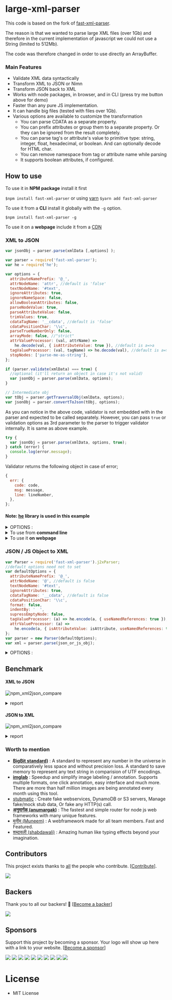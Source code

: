 # large-xml-parser

This code is based on the fork of [fast-xml-parser](https://www.npmjs.com/package/fast-xml-parser).

The reason is that we wanted to parse large XML files (over 1Gb) and therefore in the current implementation of javascript we could not use a String (limited to 512Mb).

The code was therefore changed in order to use directly an ArrayBuffer.

### Main Features

- Validate XML data syntactically
- Transform XML to JSON or Nimn
- Transform JSON back to XML
- Works with node packages, in browser, and in CLI (press try me button above for demo)
- Faster than any pure JS implementation.
- It can handle big files (tested with files over 1Gb).
- Various options are available to customize the transformation
  - You can parse CDATA as a separate property.
  - You can prefix attributes or group them to a separate property. Or they can be ignored from the result completely.
  - You can parse tag's or attribute's value to primitive type: string, integer, float, hexadecimal, or boolean. And can optionally decode for HTML char.
  - You can remove namespace from tag or attribute name while parsing
  - It supports boolean attributes, if configured.

## How to use

To use it in **NPM package** install it first

`$npm install fast-xml-parser` or using [yarn](https://yarnpkg.com/) `$yarn add fast-xml-parser`

To use it from a **CLI** install it globally with the `-g` option.

`$npm install fast-xml-parser -g`

To use it on a **webpage** include it from a [CDN](https://cdnjs.com/libraries/fast-xml-parser)

### XML to JSON

```js
var jsonObj = parser.parse(xmlData [,options] );
```

```js
var parser = require('fast-xml-parser');
var he = require('he');

var options = {
  attributeNamePrefix: '@_',
  attrNodeName: 'attr', //default is 'false'
  textNodeName: '#text',
  ignoreAttributes: true,
  ignoreNameSpace: false,
  allowBooleanAttributes: false,
  parseNodeValue: true,
  parseAttributeValue: false,
  trimValues: true,
  cdataTagName: '__cdata', //default is 'false'
  cdataPositionChar: '\\c',
  parseTrueNumberOnly: false,
  arrayMode: false, //"strict"
  attrValueProcessor: (val, attrName) =>
    he.decode(val, { isAttributeValue: true }), //default is a=>a
  tagValueProcessor: (val, tagName) => he.decode(val), //default is a=>a
  stopNodes: ['parse-me-as-string'],
};

if (parser.validate(xmlData) === true) {
  //optional (it'll return an object in case it's not valid)
  var jsonObj = parser.parse(xmlData, options);
}

// Intermediate obj
var tObj = parser.getTraversalObj(xmlData, options);
var jsonObj = parser.convertToJson(tObj, options);
```

As you can notice in the above code, validator is not embedded with in the parser and expected to be called separately. However, you can pass `true` or validation options as 3rd parameter to the parser to trigger validator internally. It is same as above example.

```js
try {
  var jsonObj = parser.parse(xmlData, options, true);
} catch (error) {
  console.log(error.message);
}
```

Validator returns the following object in case of error;

```js
{
  err: {
    code: code,
    msg: message,
    line: lineNumber,
  },
};
```

#### Note: [he](https://www.npmjs.com/package/he) library is used in this example

<details>
	<summary>OPTIONS :</summary>

- **attributeNamePrefix** : prepend given string to attribute name for identification
- **attrNodeName**: (Valid name) Group all the attributes as properties of given name.
- **ignoreAttributes** : Ignore attributes to be parsed.
- **ignoreNameSpace** : Remove namespace string from tag and attribute names.
- **allowBooleanAttributes** : a tag can have attributes without any value
- **parseNodeValue** : Parse the value of text node to float, integer, or boolean.
- **parseAttributeValue** : Parse the value of an attribute to float, integer, or boolean.
- **trimValues** : trim string values of an attribute or node
- **decodeHTMLchar** : This options has been removed from 3.3.4. Instead, use tagValueProcessor, and attrValueProcessor. See above example.
- **cdataTagName** : If specified, parser parse CDATA as nested tag instead of adding it's value to parent tag.
- **cdataPositionChar** : It'll help to covert JSON back to XML without losing CDATA position.
- **parseTrueNumberOnly**: if true then values like "+123", or "0123" will not be parsed as number.
- **arrayMode** : When `false`, a tag with single occurrence is parsed as an object but as an array in case of multiple occurences. When `true`, a tag will be parsed as an array always excluding leaf nodes. When `strict`, all the tags will be parsed as array only. When instance of `RegEx`, only tags will be parsed as array that match the regex. When `function` a tag name is passed to the callback that can be checked.
- **tagValueProcessor** : Process tag value during transformation. Like HTML decoding, word capitalization, etc. Applicable in case of string only.
- **attrValueProcessor** : Process attribute value during transformation. Like HTML decoding, word capitalization, etc. Applicable in case of string only.
- **stopNodes** : an array of tag names which are not required to be parsed. Instead their values are parsed as string.

</details>

<details>
	<summary>To use from <b>command line</b></summary>

```bash
$xml2js [-ns|-a|-c|-v|-V] <filename> [-o outputfile.json]
$cat xmlfile.xml | xml2js [-ns|-a|-c|-v|-V] [-o outputfile.json]
```

- -ns : To include namespaces (by default ignored)
- -a : To ignore attributes
- -c : To ignore value conversion (i.e. "-3" will not be converted to number -3)
- -v : validate before parsing
- -V : only validate
</details>

<details>
	<summary>To use it <b>on webpage</b></summary>

```js
var result = parser.validate(xmlData);
if (result !== true) console.log(result.err);
var jsonObj = parser.parse(xmlData);
```

</details>

### JSON / JS Object to XML

```js
var Parser = require('fast-xml-parser').j2xParser;
//default options need not to set
var defaultOptions = {
  attributeNamePrefix: '@_',
  attrNodeName: '@', //default is false
  textNodeName: '#text',
  ignoreAttributes: true,
  cdataTagName: '__cdata', //default is false
  cdataPositionChar: '\\c',
  format: false,
  indentBy: '  ',
  supressEmptyNode: false,
  tagValueProcessor: (a) => he.encode(a, { useNamedReferences: true }), // default is a=>a
  attrValueProcessor: (a) =>
    he.encode(a, { isAttributeValue: isAttribute, useNamedReferences: true }), // default is a=>a
};
var parser = new Parser(defaultOptions);
var xml = parser.parse(json_or_js_obj);
```

<details>
	<summary>OPTIONS :</summary>

With the correct options, you can get the almost original XML without losing any information.

- **attributeNamePrefix** : Identify attributes with this prefix otherwise treat them as a tag.
- **attrNodeName**: Identify attributes when they are grouped under single property.
- **ignoreAttributes** : Don't check for attributes. Treats everything as tag.
- **encodeHTMLchar** : This option has been removed from 3.3.4. Use tagValueProcessor, and attrValueProcessor instead. See above example.
- **cdataTagName** : If specified, parse matching tag as CDATA
- **cdataPositionChar** : Identify the position where CDATA tag should be placed. If it is blank then CDATA will be added in the last of tag's value.
- **format** : If set to true, then format the XML output.
- **indentBy** : indent by this char `when` format is set to `true`
- **supressEmptyNode** : If set to `true`, tags with no value (text or nested tags) are written as self closing tags.
- **tagValueProcessor** : Process tag value during transformation. Like HTML encoding, word capitalization, etc. Applicable in case of string only.
- **attrValueProcessor** : Process attribute value during transformation. Like HTML encoding, word capitalization, etc. Applicable in case of string only.
</details>

## Benchmark

#### XML to JSON

![npm_xml2json_compare](static/img/fxpv3-vs-xml2jsv0419_chart.png)

<details>
	<summary>report</summary>

| file size                      | fxp 3.0 validator (rps) | fxp 3.0 parser (rps) | xml2js 0.4.19 (rps) |
| ------------------------------ | ----------------------- | -------------------- | ------------------- |
| 1.5k                           | 16581.06758             | 14032.09323          | 4615.930805         |
| 1.5m                           | 14918.47793             | 13.23366098          | 5.90682005          |
| 13m                            | 1.834479235             | 1.135582008          | -1                  |
| 1.3k with CDATA                | 30583.35319             | 43160.52342          | 8398.556349         |
| 1.3m with CDATA                | 27.29266471             | 52.68877009          | 7.966000795         |
| 1.6k with cdata,prolog,doctype | 27690.26082             | 41433.98547          | 7872.399268         |
| 98m                            | 0.08473858148           | 0.2600104004         | -1                  |

- -1 indicates error or incorrect output.
</details>

#### JSON to XML

![npm_xml2json_compare](static/img/j2x.png)

<details>
	<summary>report</summary>

| file size | fxp 3.2 js to xml | xml2js 0.4.19 builder |
| --------- | ----------------- | --------------------- |
| 1.3k      | 160148.9801       | 10384.99401           |
| 1.1m      | 173.6374831       | 8.611884025           |

</details>

### Worth to mention

- **[BigBit standard)](https://github.com/amitguptagwl/bigbit)** : A standard to represent any number in the universe in comparatively less space and without precision loss. A standard to save memory to represent any text string in comparision of UTF encodings.
- **[imglab](https://github.com/NaturalIntelligence/imglab)** : Speedup and simplify image labeling / annotation. Supports multiple formats, one click annotation, easy interface and much more. There are more than half million images are being annotated every month using this tool.
- [stubmatic](https://github.com/NaturalIntelligence/Stubmatic) : Create fake webservices, DynamoDB or S3 servers, Manage fake/mock stub data, Or fake any HTTP(s) call.
- **[अनुमार्गक (anumargak)](https://github.com/NaturalIntelligence/anumargak)** : The fastest and simple router for node js web frameworks with many unique features.
- [मुनीम (Muneem)](https://github.com/muneem4node/muneem) : A webframework made for all team members. Fast and Featured.
- [शब्दावली (shabdawali)](https://github.com/amitguptagwl/shabdawali) : Amazing human like typing effects beyond your imagination.

## Contributors

This project exists thanks to [all](graphs/contributors) the people who contribute. [[Contribute](docs/CONTRIBUTING.md)].

<!-- <a href="graphs/contributors"><img src="https://opencollective.com/fast-xml-parser/contributors.svg?width=890&button=false" /></a> -->
<!--
### Lead Maintainers
![Amit Gupta](https://avatars1.githubusercontent.com/u/7692328?s=100&v=4)
[![Vohmyanin Sergey Vasilevich](https://avatars3.githubusercontent.com/u/783335?s=100&v=4)](https://github.com/Delagen)

### All Contributors -->

<a href="graphs/contributors"><img src="https://opencollective.com/fast-xml-parser/contributors.svg?width=890&button=false" /></a>

## Backers

Thank you to all our backers! 🙏 [[Become a backer](https://opencollective.com/fast-xml-parser#backer)]

<a href="https://opencollective.com/fast-xml-parser#backers" target="_blank"><img src="https://opencollective.com/fast-xml-parser/backers.svg?width=890"></a>

## Sponsors

Support this project by becoming a sponsor. Your logo will show up here with a link to your website. [[Become a sponsor](https://opencollective.com/fast-xml-parser#sponsor)]

<a href="https://opencollective.com/fast-xml-parser/sponsor/0/website" target="_blank"><img src="https://opencollective.com/fast-xml-parser/sponsor/0/avatar.svg"></a>
<a href="https://opencollective.com/fast-xml-parser/sponsor/1/website" target="_blank"><img src="https://opencollective.com/fast-xml-parser/sponsor/1/avatar.svg"></a>
<a href="https://opencollective.com/fast-xml-parser/sponsor/2/website" target="_blank"><img src="https://opencollective.com/fast-xml-parser/sponsor/2/avatar.svg"></a>
<a href="https://opencollective.com/fast-xml-parser/sponsor/3/website" target="_blank"><img src="https://opencollective.com/fast-xml-parser/sponsor/3/avatar.svg"></a>
<a href="https://opencollective.com/fast-xml-parser/sponsor/4/website" target="_blank"><img src="https://opencollective.com/fast-xml-parser/sponsor/4/avatar.svg"></a>
<a href="https://opencollective.com/fast-xml-parser/sponsor/5/website" target="_blank"><img src="https://opencollective.com/fast-xml-parser/sponsor/5/avatar.svg"></a>
<a href="https://opencollective.com/fast-xml-parser/sponsor/6/website" target="_blank"><img src="https://opencollective.com/fast-xml-parser/sponsor/6/avatar.svg"></a>
<a href="https://opencollective.com/fast-xml-parser/sponsor/7/website" target="_blank"><img src="https://opencollective.com/fast-xml-parser/sponsor/7/avatar.svg"></a>
<a href="https://opencollective.com/fast-xml-parser/sponsor/8/website" target="_blank"><img src="https://opencollective.com/fast-xml-parser/sponsor/8/avatar.svg"></a>
<a href="https://opencollective.com/fast-xml-parser/sponsor/9/website" target="_blank"><img src="https://opencollective.com/fast-xml-parser/sponsor/9/avatar.svg"></a>

# License

- MIT License
